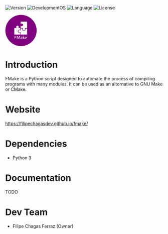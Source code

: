 ![Version](https://img.shields.io/badge/Version-v1.0.0-blue)
![DevelopmentOS](https://img.shields.io/badge/Development_OS-Ubuntu-orange)
![Language](https://img.shields.io/badge/Language-Python-lightblue)
![License](https://img.shields.io/badge/License-MIT-blue)

<img src="webpage/logo.png" width="100px">

# Introduction
FMake is a Python script designed to automate the process of compiling programs with many modules. It can be used as an alternative to GNU Make or CMake.

# Website
https://filipechagasdev.github.io/fmake/

# Dependencies
* Python 3

# Documentation
TODO

# Dev Team
* Filipe Chagas Ferraz (Owner)


